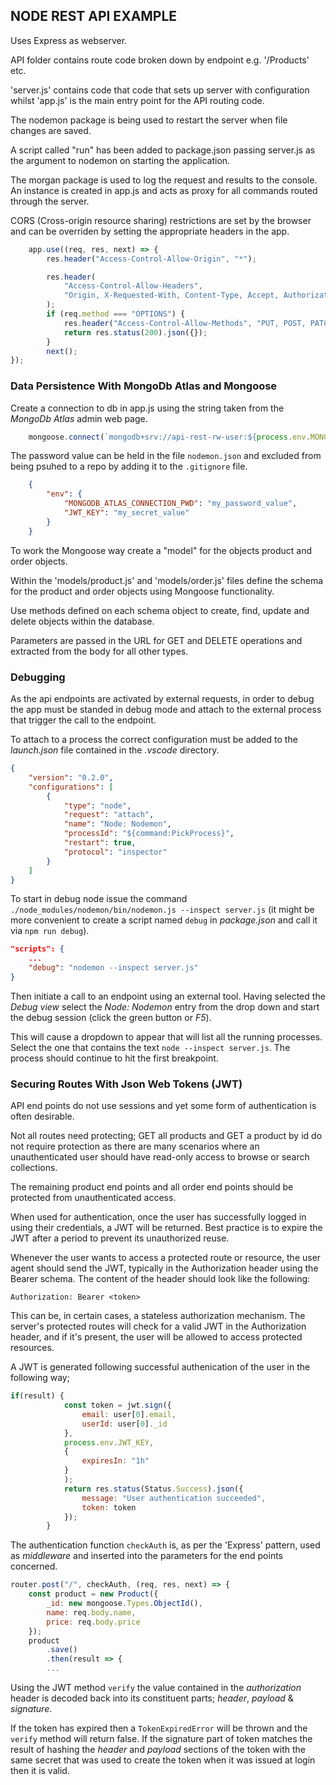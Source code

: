 ## NODE REST API EXAMPLE

Uses Express as webserver.

API folder contains route code broken down by endpoint e.g. '/Products' etc.

'server.js' contains code that code that sets up server with configuration whilst 'app.js' is the main entry point for the API routing code.

The nodemon package is being used to restart the server when file changes are saved.

A script called "run" has been added to package.json passing server.js as the argument to nodemon on starting the application.

The morgan package is used to log the request and results to the console. An instance is created in app.js and acts as proxy for all commands routed through the server.

CORS (Cross-origin resource sharing) restrictions are set by the browser and can be overriden by setting the appropriate headers in the app.

```javascript
    app.use((req, res, next) => {
        res.header("Access-Control-Allow-Origin", "*");

        res.header(
            "Access-Control-Allow-Headers",
            "Origin, X-Requested-With, Content-Type, Accept, Authorization"
        );
        if (req.method === "OPTIONS") {
            res.header("Access-Control-Allow-Methods", "PUT, POST, PATCH, DELETE, GET");
            return res.status(200).json({});
        }
        next();
});
```

### Data Persistence With MongoDb Atlas and Mongoose

Create a connection to db in app.js using the string taken from the _MongoDb Atlas_ admin web page.
```javascript
    mongoose.connect(`mongodb+srv://api-rest-rw-user:${process.env.MONGODB_ATLAS_CONNECTION_PWD}@cluster0-nebbb.mongodb.net/test?retryWrites=true`, { useNewUrlParser: true });
```
The password value can be held in the file `nodemon.json` and excluded from being psuhed to a repo by adding it to the `.gitignore` file.
```json
    {
        "env": {
            "MONGODB_ATLAS_CONNECTION_PWD": "my_password_value",
            "JWT_KEY": "my_secret_value"
        }
    }
```

To work the Mongoose way create a "model" for the objects product and order objects.

Within the 'models/product.js' and 'models/order.js' files define the schema for the product and order objects using Mongoose functionality.

Use methods defined on each schema object to create, find, update and delete objects within the database.

Parameters are passed in the URL for GET and DELETE operations and extracted from the body for all other types.

### Debugging

As the api endpoints are activated by external requests, in order to debug the app must be standed in debug mode and attach to the external process that trigger the call to the endpoint.

To attach to a process the correct configuration must be added to the _launch.json_ file contained in the _.vscode_ directory.

```json
{
    "version": "0.2.0",
    "configurations": [
        {
            "type": "node",
            "request": "attach",
            "name": "Node: Nodemon",
            "processId": "${command:PickProcess}",
            "restart": true,
            "protocol": "inspector"
        }
    ]
}
```

To start in debug node issue the command `./node_modules/nodemon/bin/nodemon.js --inspect server.js` (it might be more convenient to create a script named `debug` in _package.json_ and call it via `npm run debug`).
```json
"scripts": {
    ...
    "debug": "nodemon --inspect server.js"
}
```
Then initiate a call to an endpoint using an external tool. Having selected the _Debug view_ select the _Node: Nodemon_ entry from the drop down and start the debug session (click the green button or _F5_).

This will cause a dropdown to appear that will list all the running processes. Select the one that contains the text `node --inspect server.js`. The process should continue to hit the first breakpoint.

### Securing Routes With Json Web Tokens (JWT)

API end points do not use sessions and yet some form of authentication is often desirable.

Not all routes need protecting; GET all products and GET a product by id do not require protection as there are many scenarios where an unauthenticated user should have read-only access to browse or search collections.

The remaining product end points and all order end points should be protected from unauthenticated access.

When used for authentication, once the user has successfully logged in using their credentials, a JWT will be returned. Best practice is to expire the JWT after a period to prevent its unauthorized reuse.

Whenever the user wants to access a protected route or resource, the user agent should send the JWT, typically in the Authorization header using the Bearer schema. The content of the header should look like the following:

`Authorization: Bearer <token>`

This can be, in certain cases, a stateless authorization mechanism. The server's protected routes will check for a valid JWT in the Authorization header, and if it's present, the user will be allowed to access protected resources.

A JWT is generated following successful authenication of the user in the following way;
```javascript
if(result) {
            const token = jwt.sign({
                email: user[0].email,
                userId: user[0]._id
            },
            process.env.JWT_KEY,
            {
                expiresIn: "1h"
            }
            );
            return res.status(Status.Success).json({
                message: "User authentication succeeded",
                token: token
            });
        }
```

The authentication function `checkAuth` is, as per the 'Express' pattern, used as _middleware_ and inserted into the parameters for the end points concerned.
```javascript
router.post("/", checkAuth, (req, res, next) => {
    const product = new Product({
        _id: new mongoose.Types.ObjectId(),
        name: req.body.name,
        price: req.body.price
    });
    product
        .save()
        .then(result => {
        ...
```
Using the JWT method `verify` the value contained in the _authorization_ header is decoded back into its constituent parts; _header_, _payload_ & _signature_.

If the token has expired then a `TokenExpiredError` will be thrown and the `verify` method will return false. If the signature part of token matches the result of hashing the _header_ and _payload_ sections of the token with the same secret that was used to create the token when it was issued at login then it is valid.
